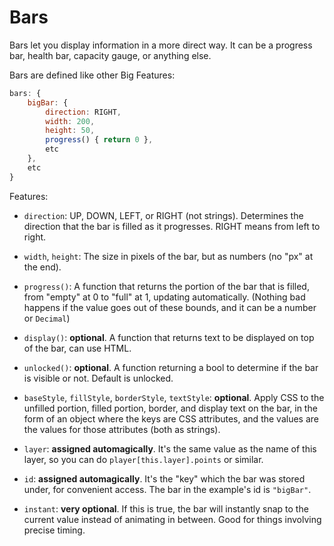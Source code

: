 # Bars

Bars let you display information in a more direct way. It can be a progress bar, health bar, capacity gauge, or anything else.

Bars are defined like other Big Features:

```js
bars: {
    bigBar: {
        direction: RIGHT,
        width: 200,
        height: 50,
        progress() { return 0 },
        etc
    },
    etc
}
```

Features:

- `direction`: UP, DOWN, LEFT, or RIGHT (not strings). Determines the direction that the bar is filled as it progresses. RIGHT means from left to right.

- `width`, `height`: The size in pixels of the bar, but as numbers (no "px" at the end).

- `progress()`: A function that returns the portion of the bar that is filled, from "empty" at 0 to "full" at 1, updating automatically.
    (Nothing bad happens if the value goes out of these bounds, and it can be a number or `Decimal`)

- `display()`: **optional**. A function that returns text to be displayed on top of the bar, can use HTML.

- `unlocked()`: **optional**. A function returning a bool to determine if the bar is visible or not. Default is unlocked.

- `baseStyle`, `fillStyle`, `borderStyle`, `textStyle`: **optional**. Apply CSS to the unfilled portion, filled portion, border, and display text on the bar, in the form of an object where the keys are CSS attributes, and the values are the values for those attributes (both as strings).

- `layer`: **assigned automagically**. It's the same value as the name of this layer, so you can do `player[this.layer].points` or similar.

- `id`: **assigned automagically**. It's the "key" which the bar was stored under, for convenient access. The bar in the example's id is `"bigBar"`.

- `instant`: **very optional**. If this is true, the bar will instantly snap to the current value instead of animating in between. Good for things involving precise timing.
